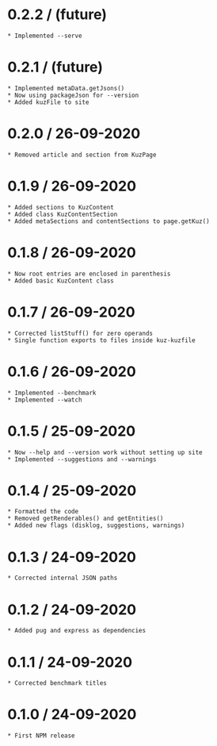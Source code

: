 
0.2.2 / (future)
====================
	* Implemented --serve

0.2.1 / (future)
====================
	* Implemented metaData.getJsons()
	* Now using packageJson for --version
	* Added kuzFile to site

0.2.0 / 26-09-2020
====================
	* Removed article and section from KuzPage

0.1.9 / 26-09-2020
====================
	* Added sections to KuzContent
	* Added class KuzContentSection
	* Added metaSections and contentSections to page.getKuz()

0.1.8 / 26-09-2020
====================
	* Now root entries are enclosed in parenthesis
	* Added basic KuzContent class

0.1.7 / 26-09-2020
====================
	* Corrected listStuff() for zero operands
	* Single function exports to files inside kuz-kuzfile

0.1.6 / 26-09-2020
====================
	* Implemented --benchmark
	* Implemented --watch

0.1.5 / 25-09-2020
====================
	* Now --help and --version work without setting up site
	* Implemented --suggestions and --warnings

0.1.4 / 25-09-2020
====================
	* Formatted the code
	* Removed getRenderables() and getEntities()
	* Added new flags (disklog, suggestions, warnings)

0.1.3 / 24-09-2020
====================
	* Corrected internal JSON paths


0.1.2 / 24-09-2020
====================
	* Added pug and express as dependencies


0.1.1 / 24-09-2020
====================
	* Corrected benchmark titles


0.1.0 / 24-09-2020
====================
	* First NPM release


